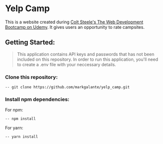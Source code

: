 # Yelp Camp

This is a website created during [Colt Steele's The Web Development Bootcamp on Udemy](https://www.udemy.com/course/the-web-developer-bootcamp/). It gives users an opportunity to rate campsites. 

## Getting Started: 
> This application contains API keys and passwords that has not been included on this repository. In order to run this application, you'll need to create a .env file with your neccessary details. 

### Clone this repository: 
```
-- git clone https://github.com/markgalante/yelp_camp.git
```

### Install npm dependencies:
For npm: 
```
-- npm install
``` 

For yarn: 
```
-- yarn install
``` 